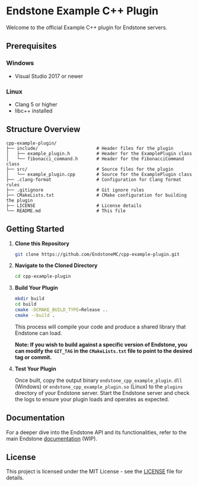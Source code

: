 # Endstone Example C++ Plugin

Welcome to the official Example C++ plugin for Endstone servers.

## Prerequisites

### Windows

- Visual Studio 2017 or newer

### Linux

- Clang 5 or higher
- libc++ installed

## Structure Overview

```
cpp-example-plugin/
├── include/                      # Header files for the plugin
│   ├── example_plugin.h          # Header for the ExamplePlugin class
│   └── fibonacci_command.h       # Header for the FibonacciCommand class
├── src/                          # Source files for the plugin
│   └── example_plugin.cpp        # Source for the ExamplePlugin class
├── .clang-format                 # Configuration for Clang format rules
├── .gitignore                    # Git ignore rules
├── CMakeLists.txt                # CMake configuration for building the plugin
├── LICENSE                       # License details
└── README.md                     # This file
```

## Getting Started

1. **Clone this Repository**

   ```bash
   git clone https://github.com/EndstoneMC/cpp-example-plugin.git
   ```

2. **Navigate to the Cloned Directory**

   ```bash
   cd cpp-example-plugin
   ```

3. **Build Your Plugin**

   ```bash
   mkdir build
   cd build
   cmake -DCMAKE_BUILD_TYPE=Release ..
   cmake --build .
   ```

   This process will compile your code and produce a shared library that Endstone can load.

   **Note: If you wish to build against a specific version of Endstone, you can modify the `GIT_TAG` in
   the `CMakeLists.txt` file to point to the desired tag or commit.**

4. **Test Your Plugin**

   Once built, copy the output binary `endstone_cpp_example_plugin.dll` (Windows)
   or `endstone_cpp_example_plugin.so` (Linux) to the `plugins` directory of your Endstone server. Start the
   Endstone server and check the logs to ensure your plugin loads and operates as expected.

## Documentation

For a deeper dive into the Endstone API and its functionalities, refer to the main
Endstone [documentation](https://endstone.readthedocs.io) (WIP).

## License

This project is licensed under the MIT License - see the [LICENSE](LICENSE) file for details.